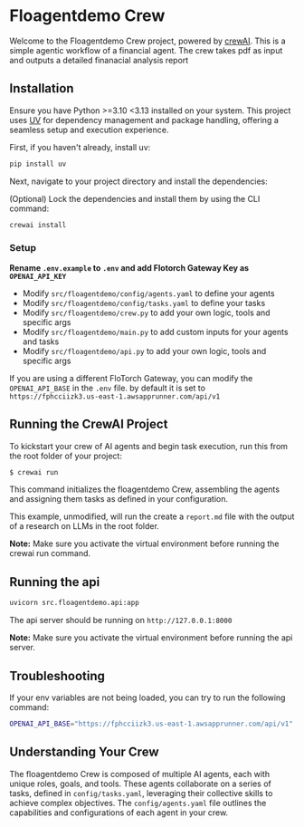 # Floagentdemo Crew

Welcome to the Floagentdemo Crew project, powered by [crewAI](https://crewai.com). This is a simple agentic workflow of a financial agent. The crew takes pdf as input and outputs a detailed finanacial analysis report

## Installation

Ensure you have Python >=3.10 <3.13 installed on your system. This project uses [UV](https://docs.astral.sh/uv/) for dependency management and package handling, offering a seamless setup and execution experience.

First, if you haven't already, install uv:

```bash
pip install uv
```

Next, navigate to your project directory and install the dependencies:

(Optional) Lock the dependencies and install them by using the CLI command:
```bash
crewai install
```
### Setup

**Rename `.env.example` to `.env` and add Flotorch Gateway Key as  `OPENAI_API_KEY`**

- Modify `src/floagentdemo/config/agents.yaml` to define your agents
- Modify `src/floagentdemo/config/tasks.yaml` to define your tasks
- Modify `src/floagentdemo/crew.py` to add your own logic, tools and specific args
- Modify `src/floagentdemo/main.py` to add custom inputs for your agents and tasks
- Modify `src/floagentdemo/api.py` to add your own logic, tools and specific args

If you are using a different FloTorch Gateway, you can modify the `OPENAI_API_BASE` in the `.env` file. by default it is set to `https://fphcciizk3.us-east-1.awsapprunner.com/api/v1`

## Running the CrewAI Project

To kickstart your crew of AI agents and begin task execution, run this from the root folder of your project:

```bash
$ crewai run
```

This command initializes the floagentdemo Crew, assembling the agents and assigning them tasks as defined in your configuration.

This example, unmodified, will run the create a `report.md` file with the output of a research on LLMs in the root folder.

**Note:** Make sure you activate the virtual environment before running the crewai run command.

## Running the api

```bash
uvicorn src.floagentdemo.api:app
```

The api server should be running on `http://127.0.0.1:8000`

**Note:** Make sure you activate the virtual environment before running the api server.

## Troubleshooting

If your env variables are not being loaded, you can try to run the following command:

```bash
OPENAI_API_BASE="https://fphcciizk3.us-east-1.awsapprunner.com/api/v1" OPENAI_API_KEY="your-api-key" uvicorn src.floagentdemo.api:app
```



## Understanding Your Crew

The floagentdemo Crew is composed of multiple AI agents, each with unique roles, goals, and tools. These agents collaborate on a series of tasks, defined in `config/tasks.yaml`, leveraging their collective skills to achieve complex objectives. The `config/agents.yaml` file outlines the capabilities and configurations of each agent in your crew.
